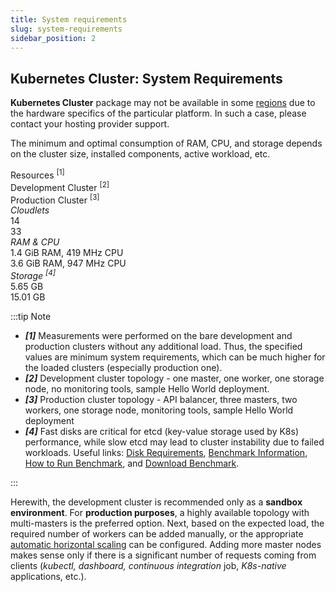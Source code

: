```yaml
---
title: System requirements
slug: system-requirements
sidebar_position: 2
---
```


## Kubernetes Cluster: System Requirements

**Kubernetes Cluster** package may not be available in some [regions](/docs/environment-management/environment-regions/choosing-a-region) due to the hardware specifics of the particular platform. In such a case, please contact your hosting provider support.

The minimum and optimal consumption of RAM, CPU, and storage depends on the cluster size, installed components, active workload, etc.

<div style={{
        width: '100%',
        margin: '0 0 5rem 0',
        borderRadius: '7px',
        overflow: 'hidden',
    }} >
    <div>
        <div style={{
            width: '100%',
            height: 'auto',
            border: '1px solid var(--ifm-toc-border-color)',
            display: 'grid', 
            fontWeight: '500',
            color: 'var(--table-color-primary)',
            background: 'var(--table-bg-primary-t2)', 
            gridTemplateColumns: '0.7fr 1fr 1fr',
            overflow: 'hidden',
        }}>
            <div style={{
                display: 'flex', 
                alignItems: 'center', 
                justifyContent: 'center',
                padding: '20px',
                borderRight: '1px solid var(--ifm-toc-border-color)',
            }}>
                Resources <sup>[1]</sup>
            </div>
            <div style={{
                display: 'flex', 
                alignItems: 'center', 
                justifyContent: 'center',
                padding: '20px',
                borderRight: '1px solid var(--ifm-toc-border-color)',
            }}>
               Development Cluster <sup>[2]</sup>
            </div>
            <div style={{
                display: 'flex', 
                alignItems: 'center', 
                justifyContent: 'center',
                padding: '20px',
                borderRight: '1px solid var(--ifm-toc-border-color)',
            }}>
               Production Cluster <sup>[3]</sup>
            </div> 
        </div>
        <div style={{
            width: '100%',
            height: 'auto',
            border: '1px solid var(--ifm-toc-border-color)',
            display: 'grid', 
            gridTemplateColumns: '1fr 2fr 1fr',
            fontWeight: '400',
        }}>
            <div style={{
                padding: '20px',
                borderRight: '1px solid var(--ifm-toc-border-color)',
                background: 'var(--table-bg-primary-t1)',
                display: 'flex', 
                alignItems: 'center', 
                justifyContent: 'flex-start',
                wordBreak: 'break-all',
                padding: '20px',
            }}>
                <i>Cloudlets</i>
            </div>
            <div style={{
                padding: '20px',
                wordBreak: 'break-all'
            }}>14
            </div>
            <div style={{
                wordBreak: 'break-all',
                 padding: '20px',
            }}>33
            </div>
        </div> 
        <div style={{
            width: '100%',
            height: 'auto',
            border: '1px solid var(--ifm-toc-border-color)',
            display: 'grid', 
            gridTemplateColumns: '1fr 2fr 1fr',
            fontWeight: '400',
        }}>
            <div style={{
                padding: '20px',
                borderRight: '1px solid var(--ifm-toc-border-color)',
                background: 'var(--table-bg-primary-t1)',
                display: 'flex', 
                alignItems: 'center', 
                justifyContent: 'flex-start',
                wordBreak: 'break-all',
                padding: '20px',
            }}>
                <i>RAM & CPU</i>
            </div>
            <div style={{
                padding: '20px',
                wordBreak: 'break-all'
            }}>1.4 GiB RAM, 419 MHz CPU
            </div>
            <div style={{
                wordBreak: 'break-all',
                 padding: '20px',
            }}>3.6 GiB RAM, 947 MHz CPU
            </div>
        </div> 
        <div style={{
            width: '100%',
            height: 'auto',
            border: '1px solid var(--ifm-toc-border-color)',
            display: 'grid', 
            gridTemplateColumns: '1fr 2fr 1fr',
            fontWeight: '400',
        }}>
            <div style={{
                padding: '20px',
                borderRight: '1px solid var(--ifm-toc-border-color)',
                background: 'var(--table-bg-primary-t1)',
                display: 'flex', 
                alignItems: 'center', 
                justifyContent: 'flex-start',
                wordBreak: 'break-all',
                padding: '20px',
            }}>
                <i>Storage <sup>[4]</sup></i>
            </div>
            <div style={{
                padding: '20px',
                wordBreak: 'break-all'
            }}>5.65 GB
            </div>
            <div style={{
                wordBreak: 'break-all',
                 padding: '20px',
            }}>15.01 GB
            </div>
        </div> 
    </div> 
</div>

:::tip Note

- **_[1]_** Measurements were performed on the bare development and production clusters without any additional load. Thus, the specified values are minimum system requirements, which can be much higher for the loaded clusters (especially production one).
- **_[2]_** Development cluster topology - one master, one worker, one storage node, no monitoring tools, sample Hello World deployment.
- **_[3]_** Production cluster topology - API balancer, three masters, two workers, one storage node, monitoring tools, sample Hello World deployment
- **_[4]_** Fast disks are critical for etcd (key-value storage used by K8s) performance, while slow etcd may lead to cluster instability due to failed workloads. Useful links: [Disk Requirements](https://etcd.io/docs/v3.5/op-guide/hardware/#disks), [Benchmark Information](https://etcd.io/docs/v3.5/op-guide/performance/#benchmarks), [How to Run Benchmark](https://github.com/etcd-io/etcd/tree/main/tools/benchmark), and [Download Benchmark](https://github.com/etcd-io/etcd/tree/main/tools/benchmark).

:::

Herewith, the development cluster is recommended only as a **sandbox environment**. For **production purposes**, a highly available topology with multi-masters is the preferred option. Next, based on the expected load, the required number of workers can be added manually, or the appropriate [automatic horizontal scaling](/docs/application-setting/scaling-and-clustering/automatic-horizontal-scaling) can be configured. Adding more master nodes makes sense only if there is a significant number of requests coming from clients (_kubectl, dashboard, continuous integration_ job, _K8s-native_ applications, etc.).
